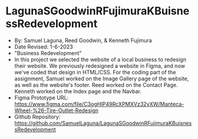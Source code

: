 # LagunaSGoodwinRFujimuraKBuisnessRedevelopment
- By: Samuel Laguna, Reed Goodwin, & Kenneth Fujimura
- Date Revised: 1-6-2023
- "Business Redevelopment"
- In this project we selected the website of a local business to redesign their website. We previously redesigned a website in Figma, and now we've coded that design in HTML/CSS. For the coding part of the assignment, Samuel worked on the Image Gallery page of the website, as well as the website's footer. Reed worked on the Contact Page. Kenneth worked on the Index page and the Navbar.
- Figma Prototype URL: https://www.figma.com/file/C3ogHlP49RcXPMXVz32yXW/Manteca-Wheel-%26-Tire-Outlet-Redesign
- Github Repository: https://github.com/SamuelLaguna/LagunaSGoodwinRFujimuraKBuisnessRedevelopment